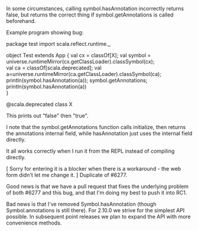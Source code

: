 In some circumstances, calling symbol.hasAnnotation incorrectly returns false, but returns the correct thing if symbol.getAnnotations is called beforehand.

Example program showing bug:

package test
import scala.reflect.runtime._

object Test extends App {
  val cx = classOf[X]; 
  val symbol = universe.runtimeMirror(cx.getClassLoader).classSymbol(cx);  
  val ca = classOf[scala.deprecated]; 
  val a=universe.runtimeMirror(ca.getClassLoader).classSymbol(ca); 
  println(symbol.hasAnnotation(a));
  symbol.getAnnotations;
  println(symbol.hasAnnotation(a))   
}

@scala.deprecated class X



This prints out "false" then "true".

I note that the symbol.getAnnotations function calls initialize, then returns the annotations internal field, while hasAnnotation just uses the internal field directly. 

It all works correctly when I run it from the REPL instead of compiling directly.

[ Sorry for entering it is a blocker when there is a workaround - the web form didn't let me change it. ]
Duplicate of #6277.

Good news is that we have a pull request that fixes the underlying problem of both #6277 and this bug, and that I'm doing my best to push it into RC1. 

Bad news is that I've removed Symbol.hasAnnotation (though Symbol.annotations is still there). For 2.10.0 we strive for the simplest API possible. In subsequent point releases we plan to expand the API with more convenience methods.
